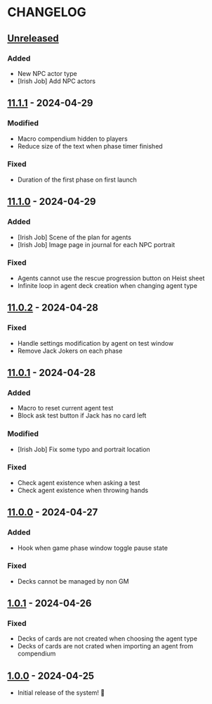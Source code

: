 # CHANGELOG

## [Unreleased]

### Added

- New NPC actor type
- [Irish Job] Add NPC actors

## [11.1.1] - 2024-04-29

### Modified

- Macro compendium hidden to players
- Reduce size of the text when phase timer finished

### Fixed

- Duration of the first phase on first launch

## [11.1.0] - 2024-04-29

### Added

- [Irish Job] Scene of the plan for agents
- [Irish Job] Image page in journal for each NPC portrait

### Fixed

- Agents cannot use the rescue progression button on Heist sheet
- Infinite loop in agent deck creation when changing agent type

## [11.0.2] - 2024-04-28

### Fixed

- Handle settings modification by agent on test window
- Remove Jack Jokers on each phase

## [11.0.1] - 2024-04-28

### Added

- Macro to reset current agent test
- Block ask test button if Jack has no card left

### Modified

- [Irish Job] Fix some typo and portrait location

### Fixed

- Check agent existence when asking a test
- Check agent existence when throwing hands

## [11.0.0] - 2024-04-27

### Added

- Hook when game phase window toggle pause state

### Fixed

- Decks cannot be managed by non GM

## [1.0.1] - 2024-04-26

### Fixed

- Decks of cards are not created when choosing the agent type
- Decks of cards are not crated when importing an agent from compendium

## [1.0.0] - 2024-04-25

- Initial release of the system! 🚀

[Unreleased]: https://github.com/DjLeChuck/foundryvtt-system-the-heist/compare/11.1.1...main

[11.1.1]: https://github.com/DjLeChuck/foundryvtt-system-the-heist/compare/11.1.0...11.1.1

[11.1.0]: https://github.com/DjLeChuck/foundryvtt-system-the-heist/compare/11.0.2...11.1.0

[11.0.2]: https://github.com/DjLeChuck/foundryvtt-system-the-heist/compare/11.0.1...11.0.2

[11.0.1]: https://github.com/DjLeChuck/foundryvtt-system-the-heist/compare/11.0.0...11.0.1

[11.0.0]: https://github.com/DjLeChuck/foundryvtt-system-the-heist/compare/1.0.1...11.0.0

[1.0.1]: https://github.com/DjLeChuck/foundryvtt-system-the-heist/compare/1.0.0...1.0.1

[1.0.0]: https://github.com/DjLeChuck/foundryvtt-system-the-heist/releases/tag/1.0.0
